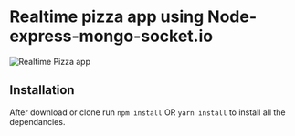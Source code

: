 # Realtime pizza app using Node-express-mongo-socket.io

![Realtime Pizza app](https://github.com/aliya-khalil21/web-development/blob/main/pizza.PNG?raw=true)




## Installation 
After download or clone run `npm install` OR `yarn install` to install all the dependancies.

